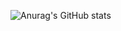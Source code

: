 ![Anurag's GitHub stats](https://github-readme-stats.vercel.app/api?username=alfredsty&show_icons=true&theme=radical)
